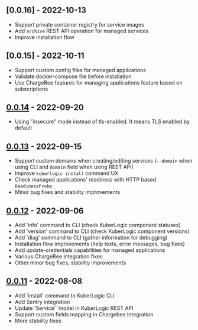 ## [0.0.16] - 2022-10-13
- Support private container registry for service images
- Add `archive` REST API operation for managed services
- Improve installation flow

## [0.0.15] - 2022-10-11
- Support custom config files for managed applications
- Validate docker-compose file before installation
- Use ChargeBee features for managing applications feature based on subscriptions

## [0.0.14] - 2022-09-20
- Using "insecure" mode instead of tls-enabled. It means TLS enabled by default

## [0.0.13] - 2022-09-15
- Support custom domains when creating/editing services (`--domain` when using CLI and `domain` field when using REST API)
- Improve `kuberlogic install` command UX
- Check managed applications' readiness with HTTP based `ReadinessProbe`
- Minor bug fixes and stability improvements

## [0.0.12] - 2022-09-06
- Add 'info' command to CLI (check KuberLogic component statuses)
- Add 'version' command to CLI (check KuberLogic component versions)
- Add 'diag' command to CLI (gather information for debugging)
- Installation flow improvements (help texts, error messages, bug fixes)
- Add update-credentials capabilities for managed applications
- Various ChargeBee integration fixes
- Other minor bug fixes, stability improvements

## [0.0.11] - 2022-08-08
- Add 'install' command to KuberLogic CLI
- Add Sentry integration
- Update 'Service' 'model in KuberLogic REST API
- Support custom fields mapping in Chargebee integration
- More stability fixes

[0.0.14]: https://github.com/kuberlogic/kuberlogic/compare/0.0.13...0.0.14
[0.0.13]: https://github.com/kuberlogic/kuberlogic/compare/0.0.12...0.0.13
[0.0.12]: https://github.com/kuberlogic/kuberlogic/compare/0.0.11...0.0.12
[0.0.11]: https://github.com/kuberlogic/kuberlogic/releases/tag/0.0.11
